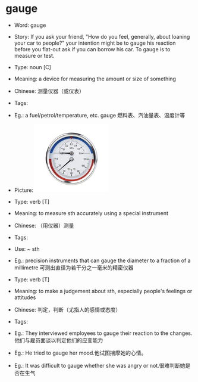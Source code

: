 # gauge

- Word: gauge
- Story: If you ask your friend, "How do you feel, generally, about loaning your car to people?" your intention might be to gauge his reaction before you flat-out ask if you can borrow his car. To gauge is to measure or test.

- Type: noun [C]
- Meaning: a device for measuring the amount or size of something
- Chinese: 测量仪器（或仪表）
- Tags: 
- Eg.: a fuel/petrol/temperature, etc. gauge 燃料表、汽油量表、温度计等
- Picture: ![gauge](images/gauge.jpg)

- Type: verb [T]
- Meaning: to measure sth accurately using a special instrument
- Chinese: （用仪器）测量
- Tags: 
- Use: ~ sth
- Eg.: precision instruments that can gauge the diameter to a fraction of a millimetre 可测出直径为若干分之一毫米的精密仪器

- Type: verb [T]
- Meaning: to make a judgement about sth, especially people's feelings or attitudes
- Chinese: 判定，判断（尤指人的感情或态度）
- Tags: 
- Eg.: They interviewed employees to gauge their reaction to the changes.他们与雇员面谈以判定他们的应变能力
- Eg.: He tried to gauge her mood.他试图揣摩她的心情。
- Eg.: It was difficult to gauge whether she was angry or not.很难判断她是否在生气

